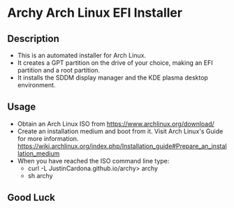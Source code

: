 # Archy Arch Linux EFI Installer
## Description
- This is an automated installer for Arch Linux.
- It creates a GPT partition on the drive of your choice, making an EFI partition and a root partition.
- It installs the SDDM display manager and the KDE plasma desktop environment.
## Usage
- Obtain an Arch Linux ISO from https://www.archlinux.org/download/
- Create an installation medium and boot from it. Visit Arch Linux's Guide for more information. https://wiki.archlinux.org/index.php/Installation_guide#Prepare_an_installation_medium
- When you have reached the ISO command line type:
    - curl -L JustinCardona.github.io/archy> archy
    - sh archy
## Good Luck 
